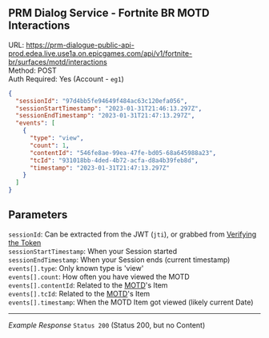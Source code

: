 ## PRM Dialog Service - Fortnite BR MOTD Interactions

URL: https://prm-dialogue-public-api-prod.edea.live.use1a.on.epicgames.com/api/v1/fortnite-br/surfaces/motd/interactions \
Method: POST \
Auth Required: Yes (Account - `eg1`)

```json
{
  "sessionId": "97d4bb5fe94649f484ac63c120efa056",
  "sessionStartTimestamp": "2023-01-31T21:46:13.297Z",
  "sessionEndTimestamp": "2023-01-31T21:47:13.297Z",
  "events": [
    {
      "type": "view",
      "count": 1,
      "contentId": "546fe8ae-99ea-47fe-bd05-68a645988a23",
      "tcId": "931018bb-4ded-4b72-acfa-d8a4b39feb8d",
      "timestamp": "2023-01-31T21:47:13.297Z"
    }
  ]
}
```

## Parameters

`sessionId`: Can be extracted from the JWT (`jti`), or grabbed from [Verifying the Token](../../AccountService/Authentication/Verify.md)<br/>
`sessionStartTimestamp`: When your Session started<br/>
`sessionEndTimestamp`: When your Session ends (current timestamp)<br/>
`events[].type`: Only known type is 'view'<br/>
`events[].count`: How often you have viewed the MOTD<br/>
`events[].contentId`: Related to the [MOTD](./MOTD.md)'s Item<br/>
`events[].tcId`: Related to the [MOTD](./MOTD.md)'s Item<br/>
`events[].timestamp`: When the MOTD Item got viewed (likely current Date)<br/>

---

_Example Response_ `Status 200` (Status 200, but no Content)
